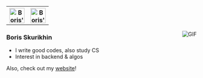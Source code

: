 <table>
  <tr>
    <th>
      <a href="https://www.linkedin.com/in/boris-skurikhin/" >
        <img align="center" alt="Boris's Linkedin" width="40px" src="https://upload.wikimedia.org/wikipedia/commons/thumb/c/ca/LinkedIn_logo_initials.png/800px-LinkedIn_logo_initials.png" />
      </a>
    </th>
    <th>
      <a href="https://dmoj.ca/user/omaewamoushindeiru">
        <img align="center" alt="Boris's DMOJ" width="40px" src="https://avatars.githubusercontent.com/u/6934864?s=280&v=4"/>
      </a>
    </th>
  </tr>
</table>


<!--img align="right" alt="GIF" src="https://media1.tenor.com/images/3fc4688dc266777821d0849c28d98e74/tenor.gif?itemid=5518465" /-->
<img align="right" alt="GIF" src="https://i.pinimg.com/originals/08/21/d7/0821d7daab410f573e9b6da396111b4f.gif" />

### Boris Skurikhin
- I write good codes, also study CS
- Interest in backend & algos

Also, check out my [website](http://boriskurikhin.github.io/)!
